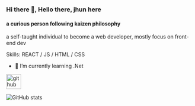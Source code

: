 ### Hi there 👋, Hello there,  jhun here
#### a curious person following kaizen philosophy
a self-taught individual to become a web developer, mostly focus on front-end dev

Skills:  REACT / JS / HTML / CSS

- 🌱 I’m currently learning .Net 


[<img src='https://cdn.jsdelivr.net/npm/simple-icons@3.0.1/icons/github.svg' alt='github' height='40'>](https://github.com/coding-jhuunnn)  

![GitHub stats](https://github-readme-stats.vercel.app/api?username=coding-jhuunnn&show_icons=true)  

